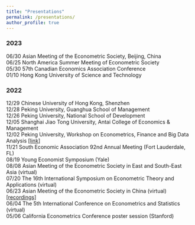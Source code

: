 ```yaml
---
title: "Presentations"
permalink: /presentations/
author_profile: true
---
```


### 2023

06/30 Asian Meeting of the Econometric Society, Beijing, China \
06/25 North America Summer Meeting of Econometric Society \
05/30 57th Canadian Economics Association Conference \
01/10 Hong Kong University of Science and Technology 

### 2022

12/29 Chinese University of Hong Kong, Shenzhen \
12/28 Peking University, Guanghua School of Management \
12/26 Peking University, National School of Development \
12/05 Shanghai Jiao Tong University, Antai College of Economics & Management \
12/02 Peking University, Workshop on Econometrics, Finance and Big Data Analysis [[link]](https://mp.weixin.qq.com/s/x-vfKGamrdQM65eNIdTkdA)\
11/21 South Economic Association 92nd Annual Meeting (Fort Lauderdale, FL) \
08/19 Young Economist Symposium (Yale) \
08/08 Asian Meeting of the Econometric Society in East and South-East Asia (virtual) \
07/20 The 16th International Symposium on Econometric Theory and Applications (virtual) \
06/23 Asian Meeting of the Econometric Society in China (virtual) [[recordings]](https://www.koushare.com/video/videodetail/29602) \
06/04 The 5th International Conference on Econometrics and Statistics (virtual) \
05/06 California Econometrics Conference poster session (Stanford)